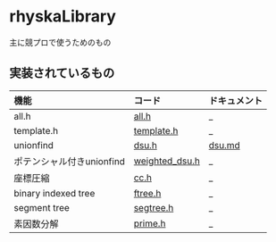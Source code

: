 # rhyskaLibrary
主に競プロで使うためのもの
## 実装されているもの
|機能|コード|ドキュメント|
|:--|:--|:--|
|all.h|[all.h](src/all.h)|_|
|template.h|[template.h](src/template.h)|_|
|unionfind|[dsu.h](src/dsu.h)|[dsu.md](docs/dsu.md)|
|ポテンシャル付きunionfind|[weighted_dsu.h](src/weighted_dsu.h)|_|
|座標圧縮|[cc.h](src/cc.h)|_|
|binary indexed tree|[ftree.h](src/ftree.h)|_|
|segment tree|[segtree.h](src/segtree.h)|_|
|素因数分解|[prime.h](src/prime.h)|_|
